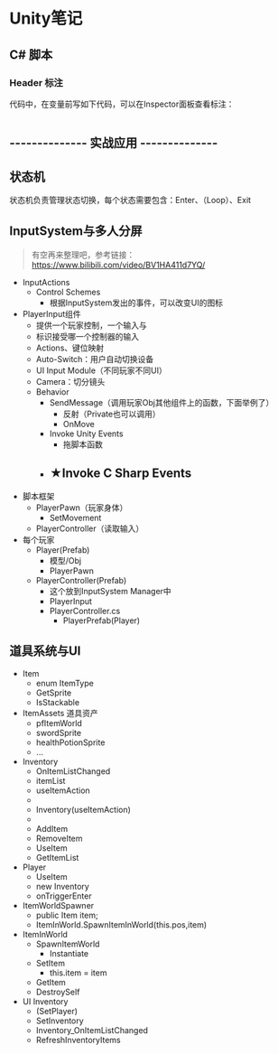 # Unity笔记
## C# 脚本
### Header 标注
代码中，在变量前写如下代码，可以在Inspector面板查看标注：
```c#

```

## -------------- 实战应用 --------------

## 状态机
状态机负责管理状态切换，每个状态需要包含：Enter、（Loop）、Exit

## InputSystem与多人分屏
> 有空再来整理吧，参考链接：https://www.bilibili.com/video/BV1HA411d7YQ/
- InputActions
  - Control Schemes
    - 根据InputSystem发出的事件，可以改变UI的图标
- PlayerInput组件
  - 提供一个玩家控制，一个输入与
  - 标识接受哪一个控制器的输入
  - Actions、键位映射
  - Auto-Switch：用户自动切换设备
  - UI Input Module（不同玩家不同UI）
  - Camera：切分镜头
  - Behavior
    - SendMessage（调用玩家Obj其他组件上的函数，下面举例了）
      - 反射（Private也可以调用）
      - OnMove
    - Invoke Unity Events
      - 拖脚本函数
    - ★Invoke C Sharp Events
      -  
- 脚本框架
  - PlayerPawn（玩家身体）
    - SetMovement
  - PlayerController（读取输入）
- 每个玩家
  - Player(Prefab)
    - 模型/Obj
    - PlayerPawn
  - PlayerController(Prefab)
    - 这个放到InputSystem Manager中
    - PlayerInput
    - PlayerController.cs
      - PlayerPrefab(Player)
## 道具系统与UI
- Item
  - enum ItemType
  - GetSprite
  - IsStackable
- ItemAssets 道具资产
  - pfItemWorld
  - swordSprite
  - healthPotionSprite
  - ...
- Inventory
  - OnItemListChanged
  - itemList
  - useItemAction
  - 
  - Inventory(useItemAction)
  - 
  - AddItem
  - RemoveItem
  - UseItem
  - GetItemList
- Player
  - UseItem
  - new Inventory
  - onTriggerEnter
- ItemWorldSpawner
  - public Item item;
  - ItemInWorld.SpawnItemInWorld(this.pos,item)
- ItemInWorld
  - SpawnItemWorld
    - Instantiate
  - SetItem
    - this.item = item
  - GetItem
  - DestroySelf
- UI Inventory
  - (SetPlayer)
  - SetInventory
  - Inventory_OnItemListChanged
  - RefreshInventoryItems